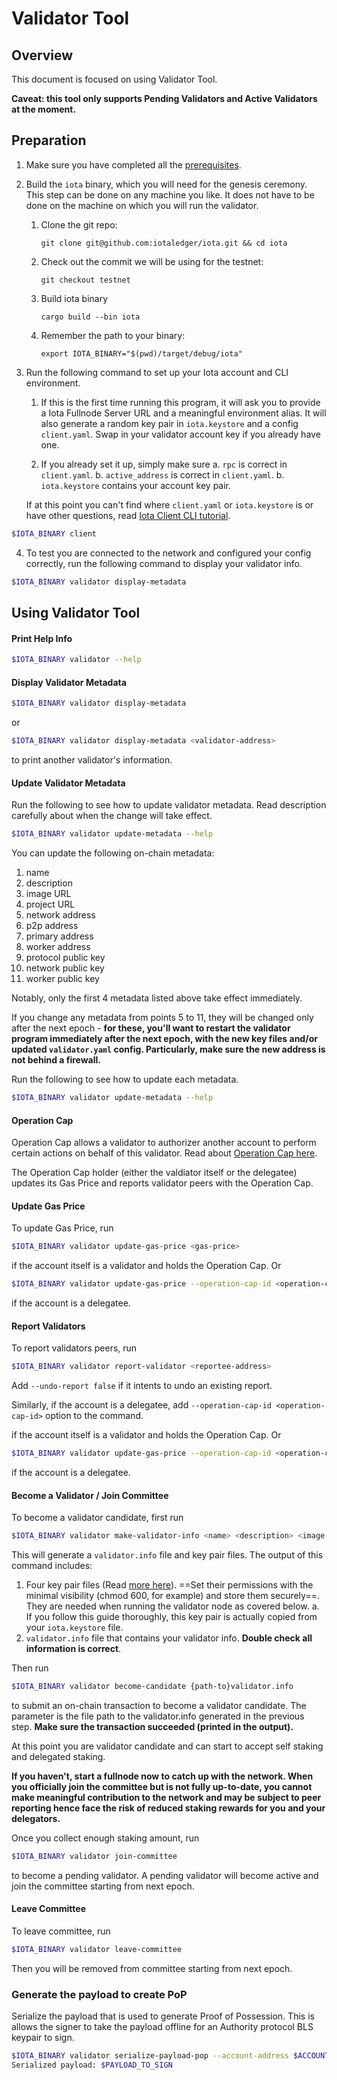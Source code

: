 # Validator Tool

## Overview

This document is focused on using Validator Tool.

**Caveat: this tool only supports Pending Validators and Active Validators at the moment.**

## Preparation

1. Make sure you have completed all the [prerequisites](https://docs.iota.io/devnet/build/install).

2. Build the `iota` binary, which you will need for the genesis ceremony. This step can be done on any machine you like. It does not have to be done on the machine on which you will run the validator.

    1. Clone the git repo:

           git clone git@github.com:iotaledger/iota.git && cd iota

    2. Check out the commit we will be using for the testnet:

           git checkout testnet

    3. Build iota binary

           cargo build --bin iota

    4. Remember the path to your binary:

           export IOTA_BINARY="$(pwd)/target/debug/iota"

3. Run the following command to set up your Iota account and CLI environment. 

    1. If this is the first time running this program, it will ask you to provide a Iota Fullnode Server URL and a meaningful environment alias. It will also generate a random key pair in `iota.keystore` and a config `client.yaml`. Swap in your validator account key if you already have one.

    2. If you already set it up, simply make sure 
      a. `rpc` is correct in `client.yaml`. 
      b. `active_address` is correct in `client.yaml`.
      b. `iota.keystore` contains your account key pair.

    If at this point you can't find where `client.yaml` or `iota.keystore` is or have other questions, read [Iota Client CLI tutorial](https://docs.iota.io/devnet/build/cli-client).

``` bash
$IOTA_BINARY client
```

4. To test you are connected to the network and configured your config correctly, run the following command to display your validator info.

``` bash
$IOTA_BINARY validator display-metadata
```



## Using Validator Tool

#### Print Help Info
``` bash
$IOTA_BINARY validator --help
```

#### Display Validator Metadata
``` bash
$IOTA_BINARY validator display-metadata
```

or 

``` bash
$IOTA_BINARY validator display-metadata <validator-address>
```
to print another validator's information.

#### Update Validator Metadata
Run the following to see how to update validator metadata. Read description carefully about when the change will take effect.
``` bash
$IOTA_BINARY validator update-metadata --help
```

You can update the following on-chain metadata:
1. name
2. description
3. image URL
4. project URL
5. network address
6. p2p address
7. primary address
8. worker address
9. protocol public key
10. network public key
11. worker public key

Notably, only the first 4 metadata listed above take effect immediately.

If you change any metadata from points 5 to 11, they will be changed only after the next epoch - **for these, you'll want to restart the validator program immediately after the next epoch, with the new key files and/or updated `validator.yaml` config. Particularly, make sure the new address is not behind a firewall.**

Run the following to see how to update each metadata.
``` bash
$IOTA_BINARY validator update-metadata --help
```

#### Operation Cap
Operation Cap allows a validator to authorizer another account to perform certain actions on behalf of this validator. Read about [Operation Cap here](iota_for_node_operators.md#operation-cap).

The Operation Cap holder (either the valdiator itself or the delegatee) updates its Gas Price and reports validator peers with the Operation Cap.

#### Update Gas Price
To update Gas Price, run

```bash
$IOTA_BINARY validator update-gas-price <gas-price>
```

if the account itself is a validator and holds the Operation Cap. Or 

```bash
$IOTA_BINARY validator update-gas-price --operation-cap-id <operation-cap-id> <gas-price>
```

if the account is a delegatee.

#### Report Validators
To report validators peers, run

```bash
$IOTA_BINARY validator report-validator <reportee-address>
```

Add `--undo-report false` if it intents to undo an existing report.

Similarly, if the account is a delegatee, add `--operation-cap-id <operation-cap-id>` option to the command.

if the account itself is a validator and holds the Operation Cap. Or 

```bash
$IOTA_BINARY validator update-gas-price --operation-cap-id <operation-cap-id> <gas-price>
```

if the account is a delegatee.


#### Become a Validator / Join Committee
To become a validator candidate, first run

```bash
$IOTA_BINARY validator make-validator-info <name> <description> <image-url> <project-url> <host-name> <gas_price>
```

This will generate a `validator.info` file and key pair files. The output of this command includes:
  1. Four key pair files (Read [more here](iota_for_node_operators.md#key-management)). ==Set their permissions with the minimal visibility (chmod 600, for example) and store them securely==. They are needed when running the validator node as covered below.
    a. If you follow this guide thoroughly, this key pair is actually copied from your `iota.keystore` file.
  2. `validator.info` file that contains your validator info. **Double check all information is correct**.

Then run 

``` bash
$IOTA_BINARY validator become-candidate {path-to}validator.info
```

to submit an on-chain transaction to become a validator candidate. The parameter is the file path to the validator.info generated in the previous step. **Make sure the transaction succeeded (printed in the output).**

At this point you are validator candidate and can start to accept self staking and delegated staking. 

**If you haven't, start a fullnode now to catch up with the network. When you officially join the committee but is not fully up-to-date, you cannot make meaningful contribution to the network and may be subject to peer reporting hence face the risk of reduced staking rewards for you and your delegators.**

Once you collect enough staking amount, run

``` bash
$IOTA_BINARY validator join-committee
```

to become a pending validator. A pending validator will become active and join the committee starting from next epoch.


#### Leave Committee

To leave committee, run

``` bash
$IOTA_BINARY validator leave-committee
```

Then you will be removed from committee starting from next epoch.

### Generate the payload to create PoP

Serialize the payload that is used to generate Proof of Possession. This is allows the signer to take the payload offline for an Authority protocol BLS keypair to sign.

``` bash
$IOTA_BINARY validator serialize-payload-pop --account-address $ACCOUNT_ADDRESS --protocol-public-key $BLS_PUBKEY
Serialized payload: $PAYLOAD_TO_SIGN
```
